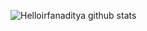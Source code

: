![Helloirfanaditya github stats]([https://github-readme-stats.vercel.app/api?username=helloirfanaditya](https://github-readme-stats.vercel.app/api?username=helloirfanaditya&count_private=true&show_icons=true))
